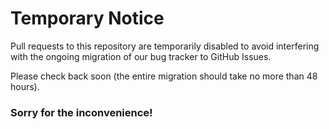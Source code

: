 # Temporary Notice

Pull requests to this repository are temporarily disabled to avoid interfering
with the ongoing migration of our bug tracker to GitHub Issues.

Please check back soon (the entire migration should take no more than 48
hours).

### Sorry for the inconvenience!
